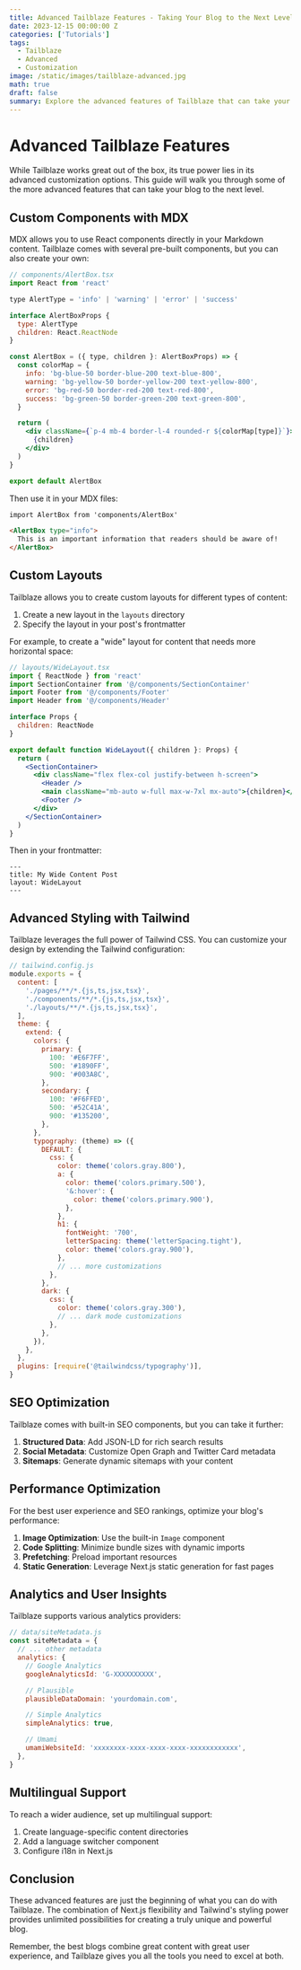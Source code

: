```yaml
---
title: Advanced Tailblaze Features - Taking Your Blog to the Next Level
date: 2023-12-15 00:00:00 Z
categories: ['Tutorials']
tags:
  - Tailblaze
  - Advanced
  - Customization
image: /static/images/tailblaze-advanced.jpg
math: true
draft: false
summary: Explore the advanced features of Tailblaze that can take your blog to the next level. From custom components to performance optimization, this guide covers everything you need to know to make the most of your Tailblaze blog.
---
```


# Advanced Tailblaze Features

While Tailblaze works great out of the box, its true power lies in its advanced customization options. This guide will walk you through some of the more advanced features that can take your blog to the next level.

## Custom Components with MDX

MDX allows you to use React components directly in your Markdown content. Tailblaze comes with several pre-built components, but you can also create your own:

```jsx
// components/AlertBox.tsx
import React from 'react'

type AlertType = 'info' | 'warning' | 'error' | 'success'

interface AlertBoxProps {
  type: AlertType
  children: React.ReactNode
}

const AlertBox = ({ type, children }: AlertBoxProps) => {
  const colorMap = {
    info: 'bg-blue-50 border-blue-200 text-blue-800',
    warning: 'bg-yellow-50 border-yellow-200 text-yellow-800',
    error: 'bg-red-50 border-red-200 text-red-800',
    success: 'bg-green-50 border-green-200 text-green-800',
  }

  return (
    <div className={`p-4 mb-4 border-l-4 rounded-r ${colorMap[type]}`}>
      {children}
    </div>
  )
}

export default AlertBox
```

Then use it in your MDX files:

```md
import AlertBox from 'components/AlertBox'

<AlertBox type="info">
  This is an important information that readers should be aware of!
</AlertBox>
```

## Custom Layouts

Tailblaze allows you to create custom layouts for different types of content:

1. Create a new layout in the `layouts` directory
2. Specify the layout in your post's frontmatter

For example, to create a "wide" layout for content that needs more horizontal space:

```jsx
// layouts/WideLayout.tsx
import { ReactNode } from 'react'
import SectionContainer from '@/components/SectionContainer'
import Footer from '@/components/Footer'
import Header from '@/components/Header'

interface Props {
  children: ReactNode
}

export default function WideLayout({ children }: Props) {
  return (
    <SectionContainer>
      <div className="flex flex-col justify-between h-screen">
        <Header />
        <main className="mb-auto w-full max-w-7xl mx-auto">{children}</main>
        <Footer />
      </div>
    </SectionContainer>
  )
}
```

Then in your frontmatter:

```
---
title: My Wide Content Post
layout: WideLayout
---
```

## Advanced Styling with Tailwind

Tailblaze leverages the full power of Tailwind CSS. You can customize your design by extending the Tailwind configuration:

```js
// tailwind.config.js
module.exports = {
  content: [
    './pages/**/*.{js,ts,jsx,tsx}',
    './components/**/*.{js,ts,jsx,tsx}',
    './layouts/**/*.{js,ts,jsx,tsx}',
  ],
  theme: {
    extend: {
      colors: {
        primary: {
          100: '#E6F7FF',
          500: '#1890FF',
          900: '#003A8C',
        },
        secondary: {
          100: '#F6FFED',
          500: '#52C41A',
          900: '#135200',
        },
      },
      typography: (theme) => ({
        DEFAULT: {
          css: {
            color: theme('colors.gray.800'),
            a: {
              color: theme('colors.primary.500'),
              '&:hover': {
                color: theme('colors.primary.900'),
              },
            },
            h1: {
              fontWeight: '700',
              letterSpacing: theme('letterSpacing.tight'),
              color: theme('colors.gray.900'),
            },
            // ... more customizations
          },
        },
        dark: {
          css: {
            color: theme('colors.gray.300'),
            // ... dark mode customizations
          },
        },
      }),
    },
  },
  plugins: [require('@tailwindcss/typography')],
}
```

## SEO Optimization

Tailblaze comes with built-in SEO components, but you can take it further:

1. **Structured Data**: Add JSON-LD for rich search results
2. **Social Metadata**: Customize Open Graph and Twitter Card metadata
3. **Sitemaps**: Generate dynamic sitemaps with your content

## Performance Optimization

For the best user experience and SEO rankings, optimize your blog's performance:

1. **Image Optimization**: Use the built-in `Image` component
2. **Code Splitting**: Minimize bundle sizes with dynamic imports
3. **Prefetching**: Preload important resources
4. **Static Generation**: Leverage Next.js static generation for fast pages

## Analytics and User Insights

Tailblaze supports various analytics providers:

```js
// data/siteMetadata.js
const siteMetadata = {
  // ... other metadata
  analytics: {
    // Google Analytics
    googleAnalyticsId: 'G-XXXXXXXXXX',

    // Plausible
    plausibleDataDomain: 'yourdomain.com',

    // Simple Analytics
    simpleAnalytics: true,

    // Umami
    umamiWebsiteId: 'xxxxxxxx-xxxx-xxxx-xxxx-xxxxxxxxxxxx',
  },
}
```

## Multilingual Support

To reach a wider audience, set up multilingual support:

1. Create language-specific content directories
2. Add a language switcher component
3. Configure i18n in Next.js

## Conclusion

These advanced features are just the beginning of what you can do with Tailblaze. The combination of Next.js flexibility and Tailwind's styling power provides unlimited possibilities for creating a truly unique and powerful blog.

Remember, the best blogs combine great content with great user experience, and Tailblaze gives you all the tools you need to excel at both.
